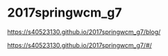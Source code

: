 # 2017springwcm_g7

https://s40523130.github.io/2017springwcm_g7/blog/

https://s40523130.github.io/2017springwcm_g7/#/

